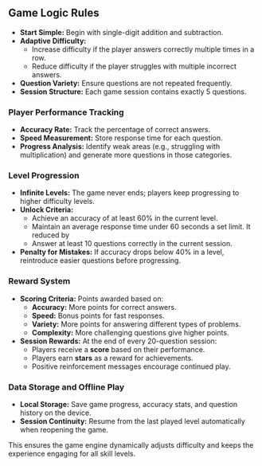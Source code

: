 ## Game Logic Rules

- **Start Simple:** Begin with single-digit addition and subtraction.
- **Adaptive Difficulty:**
  - Increase difficulty if the player answers correctly multiple times in a row.
  - Reduce difficulty if the player struggles with multiple incorrect answers.
- **Question Variety:** Ensure questions are not repeated frequently.
- **Session Structure:** Each game session contains exactly 5 questions.

### Player Performance Tracking

- **Accuracy Rate:** Track the percentage of correct answers.
- **Speed Measurement:** Store response time for each question.
- **Progress Analysis:** Identify weak areas (e.g., struggling with multiplication) and generate more questions in those categories.

### Level Progression

- **Infinite Levels:** The game never ends; players keep progressing to higher difficulty levels.
- **Unlock Criteria:**
  - Achieve an accuracy of at least 60% in the current level.
  - Maintain an average response time under 60 seconds a set limit. It reduced by
  - Answer at least 10 questions correctly in the current session.
- **Penalty for Mistakes:** If accuracy drops below 40% in a level, reintroduce easier questions before progressing.

### Reward System

- **Scoring Criteria:** Points awarded based on:
  - **Accuracy:** More points for correct answers.
  - **Speed:** Bonus points for fast responses.
  - **Variety:** More points for answering different types of problems.
  - **Complexity:** More challenging questions give higher points.
- **Session Rewards:** At the end of every 20-question session:
  - Players receive a **score** based on their performance.
  - Players earn **stars** as a reward for achievements.
  - Positive reinforcement messages encourage continued play.

### Data Storage and Offline Play

- **Local Storage:** Save game progress, accuracy stats, and question history on the device.
- **Session Continuity:** Resume from the last played level automatically when reopening the game.

This ensures the game engine dynamically adjusts difficulty and keeps the experience engaging for all skill levels.
